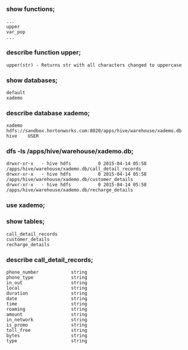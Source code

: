 
### show functions;
```
...
upper
var_pop
...
```

### describe function upper;
```
upper(str) - Returns str with all characters changed to uppercase
```

### show databases;
```
default
xademo
```

### describe database xademo;
```
xademo		hdfs://sandbox.hortonworks.com:8020/apps/hive/warehouse/xademo.db	hive	USER
```

### dfs -ls /apps/hive/warehouse/xademo.db;
```
drwxr-xr-x   - hive hdfs          0 2015-04-14 05:58 /apps/hive/warehouse/xademo.db/call_detail_records
drwxr-xr-x   - hive hdfs          0 2015-04-14 05:58 /apps/hive/warehouse/xademo.db/customer_details
drwxr-xr-x   - hive hdfs          0 2015-04-14 05:58 /apps/hive/warehouse/xademo.db/recharge_details
```

### use xademo;

### show tables;
```
call_detail_records
customer_details
recharge_details
```

### describe call_detail_records;
```
phone_number        	string              	                    
phone_type          	string              	                    
in_out              	string              	                    
local               	string              	                    
duration            	string              	                    
date                	string              	                    
time                	string              	                    
roaming             	string              	                    
amount              	string              	                    
in_network          	string              	                    
is_promo            	string              	                    
toll_free           	string              	                    
bytes               	string              	                    
type                	string
```
